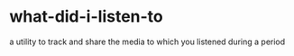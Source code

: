 # what-did-i-listen-to
a utility to track and share the media to which you listened during a period
